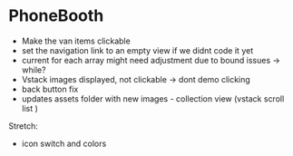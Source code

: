 # PhoneBooth

- Make the van items clickable
- set the navigation link to an empty view if we didnt code it yet
- current for each array might need adjustment due to bound issues -> while?
- Vstack images displayed, not clickable -> dont demo clicking
- back button fix
- updates assets folder with new images - collection view (vstack scroll list )

Stretch:
- icon switch and colors
